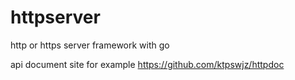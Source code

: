 # httpserver
http or https server framework with go

api document site for example
https://github.com/ktpswjz/httpdoc